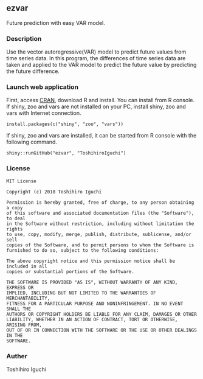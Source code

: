 ## ezvar
Future prediction with easy VAR model.

### Description
Use the vector autoregressive(VAR) model to predict future values from time series data.
In this program, the differences of time series data are taken and applied to the VAR model to predict the future value by predicting the future difference.

### Launch web application
First, access [CRAN](https://cran.r-project.org/), download R and install.
You can install from R console.
If shiny, zoo and vars are not installed on your PC, install shiny, zoo and vars with Internet connection.

    install.packages(c("shiny", "zoo", "vars"))

If shiny, zoo and vars are installed, it can be started from R console with the following command.
    
    shiny::runGitHub("ezvar", "ToshihiroIguchi")
    
### License 

```
MIT License

Copyright (c) 2018 Toshihiro Iguchi

Permission is hereby granted, free of charge, to any person obtaining a copy
of this software and associated documentation files (the "Software"), to deal
in the Software without restriction, including without limitation the rights
to use, copy, modify, merge, publish, distribute, sublicense, and/or sell
copies of the Software, and to permit persons to whom the Software is
furnished to do so, subject to the following conditions:

The above copyright notice and this permission notice shall be included in all
copies or substantial portions of the Software.

THE SOFTWARE IS PROVIDED "AS IS", WITHOUT WARRANTY OF ANY KIND, EXPRESS OR
IMPLIED, INCLUDING BUT NOT LIMITED TO THE WARRANTIES OF MERCHANTABILITY,
FITNESS FOR A PARTICULAR PURPOSE AND NONINFRINGEMENT. IN NO EVENT SHALL THE
AUTHORS OR COPYRIGHT HOLDERS BE LIABLE FOR ANY CLAIM, DAMAGES OR OTHER
LIABILITY, WHETHER IN AN ACTION OF CONTRACT, TORT OR OTHERWISE, ARISING FROM,
OUT OF OR IN CONNECTION WITH THE SOFTWARE OR THE USE OR OTHER DEALINGS IN THE
SOFTWARE.
```

### Auther
Toshihiro Iguchi
